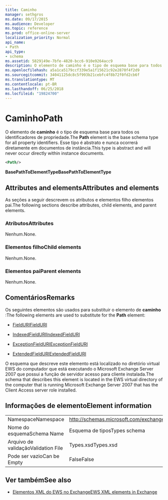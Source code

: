 ```yaml
---
title: Caminho
manager: sethgros
ms.date: 09/17/2015
ms.audience: Developer
ms.topic: reference
ms.prod: office-online-server
localization_priority: Normal
api_name:
- Path
api_type:
- schema
ms.assetid: 5829149e-7bfe-4820-bcc6-910e9264acc9
description: O elemento de caminho é o tipo de esquema base para todos os identificadores de propriedade. Esse tipo é abstrato e nunca ocorrerá diretamente em documentos de instância.
ms.openlocfilehash: a5a1ca5179ccf339e5a1f15621c92e2870f4f2d9
ms.sourcegitcommit: 34041125dc8c5f993b21cebfc4f8b72f0fd2cb6f
ms.translationtype: MT
ms.contentlocale: pt-BR
ms.lasthandoff: 06/25/2018
ms.locfileid: "19824700"
---
```

# <a name="path"></a><span data-ttu-id="4a1ee-104">Caminho</span><span class="sxs-lookup"><span data-stu-id="4a1ee-104">Path</span></span>

<span data-ttu-id="4a1ee-105">O elemento de **caminho** é o tipo de esquema base para todos os identificadores de propriedade.</span><span class="sxs-lookup"><span data-stu-id="4a1ee-105">The **Path** element is the base schema type for all property identifiers.</span></span> <span data-ttu-id="4a1ee-106">Esse tipo é abstrato e nunca ocorrerá diretamente em documentos de instância.</span><span class="sxs-lookup"><span data-stu-id="4a1ee-106">This type is abstract and will never occur directly within instance documents.</span></span> 
  
```xml
<Path/>
```

 <span data-ttu-id="4a1ee-107">**BasePathToElementType**</span><span class="sxs-lookup"><span data-stu-id="4a1ee-107">**BasePathToElementType**</span></span>
## <a name="attributes-and-elements"></a><span data-ttu-id="4a1ee-108">Attributes and elements</span><span class="sxs-lookup"><span data-stu-id="4a1ee-108">Attributes and elements</span></span>

<span data-ttu-id="4a1ee-109">As seções a seguir descrevem os atributos e elementos filho elementos pai.</span><span class="sxs-lookup"><span data-stu-id="4a1ee-109">The following sections describe attributes, child elements, and parent elements.</span></span>
  
### <a name="attributes"></a><span data-ttu-id="4a1ee-110">Atributos</span><span class="sxs-lookup"><span data-stu-id="4a1ee-110">Attributes</span></span>

<span data-ttu-id="4a1ee-111">Nenhum.</span><span class="sxs-lookup"><span data-stu-id="4a1ee-111">None.</span></span>
  
### <a name="child-elements"></a><span data-ttu-id="4a1ee-112">Elementos filho</span><span class="sxs-lookup"><span data-stu-id="4a1ee-112">Child elements</span></span>

<span data-ttu-id="4a1ee-113">Nenhum.</span><span class="sxs-lookup"><span data-stu-id="4a1ee-113">None.</span></span>
  
### <a name="parent-elements"></a><span data-ttu-id="4a1ee-114">Elementos pai</span><span class="sxs-lookup"><span data-stu-id="4a1ee-114">Parent elements</span></span>

<span data-ttu-id="4a1ee-115">Nenhum.</span><span class="sxs-lookup"><span data-stu-id="4a1ee-115">None.</span></span>
  
## <a name="remarks"></a><span data-ttu-id="4a1ee-116">Comentários</span><span class="sxs-lookup"><span data-stu-id="4a1ee-116">Remarks</span></span>

<span data-ttu-id="4a1ee-117">Os seguintes elementos são usados para substituir o elemento de **caminho** :</span><span class="sxs-lookup"><span data-stu-id="4a1ee-117">The following elements are used to substitute for the **Path** element:</span></span> 
  
- [<span data-ttu-id="4a1ee-118">FieldURI</span><span class="sxs-lookup"><span data-stu-id="4a1ee-118">FieldURI</span></span>](fielduri.md)
    
- [<span data-ttu-id="4a1ee-119">IndexedFieldURI</span><span class="sxs-lookup"><span data-stu-id="4a1ee-119">IndexedFieldURI</span></span>](indexedfielduri.md)
    
- [<span data-ttu-id="4a1ee-120">ExceptionFieldURI</span><span class="sxs-lookup"><span data-stu-id="4a1ee-120">ExceptionFieldURI</span></span>](exceptionfielduri.md)
    
- [<span data-ttu-id="4a1ee-121">ExtendedFieldURI</span><span class="sxs-lookup"><span data-stu-id="4a1ee-121">ExtendedFieldURI</span></span>](extendedfielduri.md)
    
<span data-ttu-id="4a1ee-122">O esquema que descreve este elemento está localizado no diretório virtual EWS do computador que está executando o Microsoft Exchange Server 2007 que possui a função de servidor acesso para cliente instalada.</span><span class="sxs-lookup"><span data-stu-id="4a1ee-122">The schema that describes this element is located in the EWS virtual directory of the computer that is running Microsoft Exchange Server 2007 that has the Client Access server role installed.</span></span>
  
## <a name="element-information"></a><span data-ttu-id="4a1ee-123">Informações de elemento</span><span class="sxs-lookup"><span data-stu-id="4a1ee-123">Element information</span></span>

|||
|:-----|:-----|
|<span data-ttu-id="4a1ee-124">Namespace</span><span class="sxs-lookup"><span data-stu-id="4a1ee-124">Namespace</span></span>  <br/> |http://schemas.microsoft.com/exchange/services/2006/types  <br/> |
|<span data-ttu-id="4a1ee-125">Nome do esquema</span><span class="sxs-lookup"><span data-stu-id="4a1ee-125">Schema Name</span></span>  <br/> |<span data-ttu-id="4a1ee-126">Esquema de tipos</span><span class="sxs-lookup"><span data-stu-id="4a1ee-126">Types schema</span></span>  <br/> |
|<span data-ttu-id="4a1ee-127">Arquivo de validação</span><span class="sxs-lookup"><span data-stu-id="4a1ee-127">Validation File</span></span>  <br/> |<span data-ttu-id="4a1ee-128">Types.xsd</span><span class="sxs-lookup"><span data-stu-id="4a1ee-128">Types.xsd</span></span>  <br/> |
|<span data-ttu-id="4a1ee-129">Pode ser vazio</span><span class="sxs-lookup"><span data-stu-id="4a1ee-129">Can be Empty</span></span>  <br/> |<span data-ttu-id="4a1ee-130">False</span><span class="sxs-lookup"><span data-stu-id="4a1ee-130">False</span></span>  <br/> |
   
## <a name="see-also"></a><span data-ttu-id="4a1ee-131">Ver também</span><span class="sxs-lookup"><span data-stu-id="4a1ee-131">See also</span></span>



- [<span data-ttu-id="4a1ee-132">Elementos XML do EWS no Exchange</span><span class="sxs-lookup"><span data-stu-id="4a1ee-132">EWS XML elements in Exchange</span></span>](ews-xml-elements-in-exchange.md)

